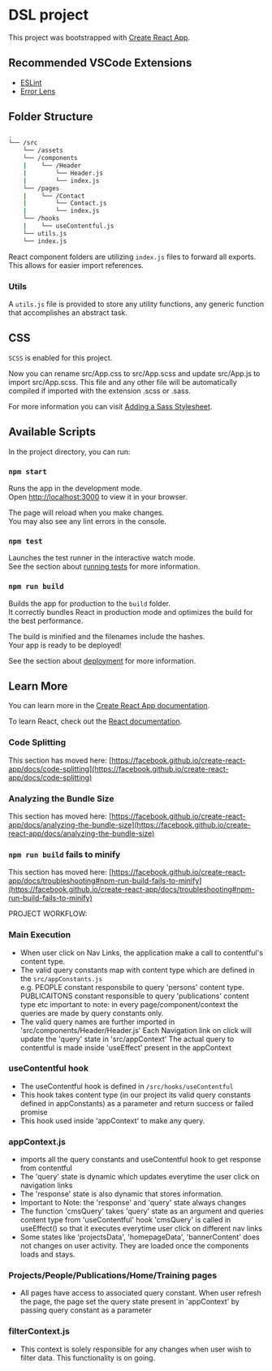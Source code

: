 # DSL project

This project was bootstrapped with [Create React App](https://github.com/facebook/create-react-app).

## Recommended VSCode Extensions

* [ESLint](https://marketplace.visualstudio.com/items?itemName=dbaeumer.vscode-eslint)
* [Error Lens](https://marketplace.visualstudio.com/items?itemName=usernamehw.errorlens)

## Folder Structure

```bash
.
└── /src
    └── /assets
    └── /components
    |    └── /Header
    |        └── Header.js
    |        └── index.js
    └── /pages
    |    └── /Contact
    |        └── Contact.js
    |        └── index.js
    └── /hooks
    |    └── useContentful.js
    └── utils.js
    └── index.js
```
React component folders are utilizing `index.js` files to forward all exports. This allows for easier import references.

### Utils

A `utils.js` file is provided to store any utility functions, any generic function that accomplishes an abstract task. 


## CSS

`SCSS` is enabled for this project.

Now you can rename src/App.css to src/App.scss and update src/App.js to import src/App.scss. This file and any other file will be automatically compiled if imported with the extension .scss or .sass.

For more information you can visit [Adding a Sass Stylesheet](https://create-react-app.dev/docs/adding-a-sass-stylesheet/).

## Available Scripts

In the project directory, you can run:

### `npm start`

Runs the app in the development mode.\
Open [http://localhost:3000](http://localhost:3000) to view it in your browser.

The page will reload when you make changes.\
You may also see any lint errors in the console.

### `npm test`

Launches the test runner in the interactive watch mode.\
See the section about [running tests](https://facebook.github.io/create-react-app/docs/running-tests) for more information.

### `npm run build`

Builds the app for production to the `build` folder.\
It correctly bundles React in production mode and optimizes the build for the best performance.

The build is minified and the filenames include the hashes.\
Your app is ready to be deployed!

See the section about [deployment](https://facebook.github.io/create-react-app/docs/deployment) for more information.


## Learn More

You can learn more in the [Create React App documentation](https://facebook.github.io/create-react-app/docs/getting-started).

To learn React, check out the [React documentation](https://reactjs.org/).

### Code Splitting

This section has moved here: [https://facebook.github.io/create-react-app/docs/code-splitting](https://facebook.github.io/create-react-app/docs/code-splitting)

### Analyzing the Bundle Size

This section has moved here: [https://facebook.github.io/create-react-app/docs/analyzing-the-bundle-size](https://facebook.github.io/create-react-app/docs/analyzing-the-bundle-size)

### `npm run build` fails to minify

This section has moved here: [https://facebook.github.io/create-react-app/docs/troubleshooting#npm-run-build-fails-to-minify](https://facebook.github.io/create-react-app/docs/troubleshooting#npm-run-build-fails-to-minify)

PROJECT WORKFLOW:

### Main Execution
- When user click on Nav Links, the application make a call to contentful's content type.
- The valid query constants map with content type which are defined in the `src/appConstants.js`  
  e.g. PEOPLE constant responsbile to query 'persons' content type.
       PUBLICAITONS constant responsible to query 'publications' content type etc
       important to note: in every page/component/context the queries are made by query constants only.
- The valid query names are further imported in 'src/components/Header/Header.js'
  Each Navigation link on click will update the 'query' state in 'src/appContext'
  The actual query to contentful is made inside 'useEffect' present in the appContext

### useContentful hook 
- The useContentful hook is defined in `/src/hooks/useContentful`
- This hook takes content type (in our project its valid query constants defined in appConstants) as a parameter and return success or failed promise
- This hook used inside 'appContext' to make any query.

### appContext.js
- imports all the query constants and useContentful hook to get response from contentful
- The 'query' state is dynamic which updates everytime the user click on navigation links
- The  'response' state is also dynamic that stores information.
- Important to Note: the 'response' and 'query' state always changes
- The function 'cmsQuery' takes 'query' state as an argument and queries content type from 'useContentful' hook
  'cmsQuery' is called in useEffect() so that it executes everytime user click on different nav links
- Some states like 'projectsData', 'homepageData', 'bannerContent' does not changes on user activity. They are loaded once the components loads and stays.

### Projects/People/Publications/Home/Training pages
- All pages have access to associated query constant. When user refresh the page, the page set the query state present in 'appContext' by passing query constant as
  a parameter
  
### filterContext.js
- This context is solely responsible for any changes when user wish to filter data. This functionality is on going.






